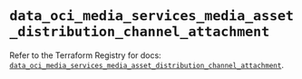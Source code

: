 # `data_oci_media_services_media_asset_distribution_channel_attachment`

Refer to the Terraform Registry for docs: [`data_oci_media_services_media_asset_distribution_channel_attachment`](https://registry.terraform.io/providers/oracle/oci/7.19.0/docs/data-sources/media_services_media_asset_distribution_channel_attachment).
